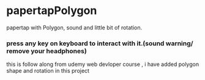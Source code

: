 # papertapPolygon
papertap with Polygon, sound and little bit of rotation.
### press any key on keyboard to interact with it.(sound warning/ remove your headphones) 
this is follow along from udemy web devloper course , i have added polygon shape and rotation in this project

